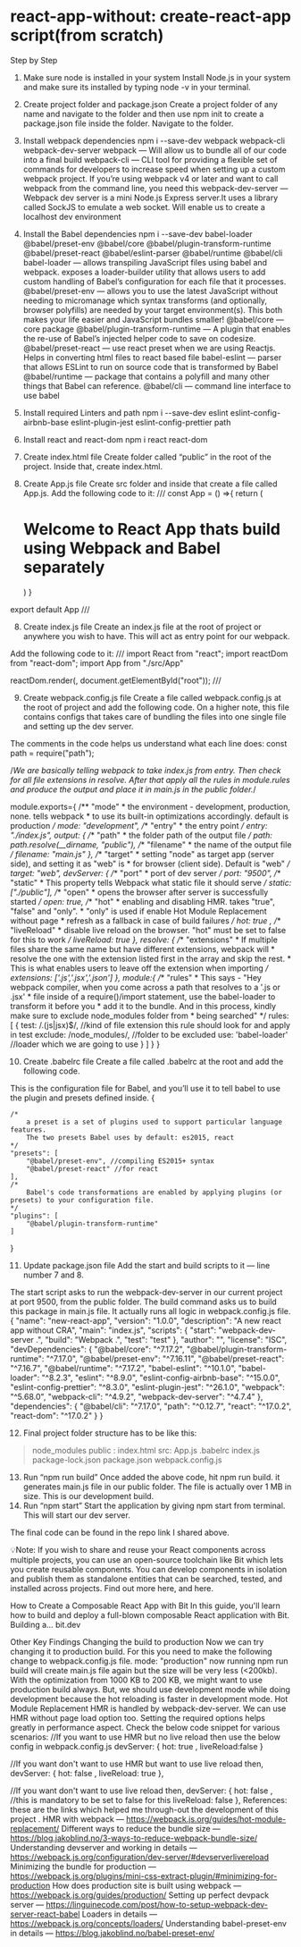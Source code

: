 # react-app-without: create-react-app script(from scratch)

Step by Step
1. Make sure node is installed in your system
Install Node.js in your system and make sure its installed by typing node -v in your terminal.

2. Create project folder and package.json
Create a project folder of any name and navigate to the folder and then use npm init to create a package.json file inside the folder. Navigate to the folder.

3. Install webpack dependencies
npm i --save-dev webpack webpack-cli webpack-dev-server
webpack — Will allow us to bundle all of our code into a final build
webpack-cli — CLI tool for providing a flexible set of commands for developers to increase speed when setting up a custom webpack project. If you’re using webpack v4 or later and want to call webpack from the command line, you need this
webpack-dev-server — Webpack dev server is a mini Node.js Express server.It uses a library called SockJS to emulate a web socket. Will enable us to create a localhost dev environment
4. Install the Babel dependencies
npm i --save-dev babel-loader @babel/preset-env @babel/core 
@babel/plugin-transform-runtime 
@babel/preset-react 
@babel/eslint-parser 
@babel/runtime
@babel/cli
babel-loader — allows transpiling JavaScript files using babel and webpack. exposes a loader-builder utility that allows users to add custom handling of Babel’s configuration for each file that it processes.
@babel/preset-env — allows you to use the latest JavaScript without needing to micromanage which syntax transforms (and optionally, browser polyfills) are needed by your target environment(s). This both makes your life easier and JavaScript bundles smaller!
@babel/core — core package
@babel/plugin-transform-runtime — A plugin that enables the re-use of Babel’s injected helper code to save on codesize.
@babel/preset-react — use react preset when we are using Reactjs. Helps in converting html files to react based file
babel-eslint — parser that allows ESLint to run on source code that is transformed by Babel
@babel/runtime — package that contains a polyfill and many other things that Babel can reference.
@babel/cli — command line interface to use babel
5. Install required Linters and path
npm i --save-dev eslint eslint-config-airbnb-base 
eslint-plugin-jest 
eslint-config-prettier
path
6. Install react and react-dom
npm i react react-dom
7. Create index.html file
Create folder called “public” in the root of the project. Inside that, create index.html.

8. Create App.js file 
Create src folder and inside that create a file called App.js. Add the following code to it:
///
const App = () =>{
    return (
        <h1>
            Welcome to React App thats build using Webpack and Babel separately
        </h1>
    )
}

export default App
///


8. Create index.js file
Create an index.js file at the root of project or anywhere you wish to have. This will act as entry point for our webpack.

Add the following code to it:
///
import React from "react";
import reactDom from "react-dom";
import App from "./src/App"

reactDom.render(<App />, document.getElementById("root"));
///


9. Create webpack.config.js file
Create a file called webpack.config.js at the root of project and add the following code. On a higher note, this file contains configs that takes care of bundling the files into one single file and setting up the dev server.

The comments in the code helps us understand what each line does:
const path = require("path");

/*We are basically telling webpack to take index.js from entry. Then check for all file extensions in resolve. 
After that apply all the rules in module.rules and produce the output and place it in main.js in the public folder.*/

module.exports={
    /** "mode"
     * the environment - development, production, none. tells webpack 
     * to use its built-in optimizations accordingly. default is production 
     */
    mode: "development", 
    /** "entry"
     * the entry point 
     */
    entry: "./index.js", 
    output: {
        /** "path"
         * the folder path of the output file 
         */
        path: path.resolve(__dirname, "public"),
        /** "filename"
         * the name of the output file 
         */
        filename: "main.js"
    },
    /** "target"
     * setting "node" as target app (server side), and setting it as "web" is 
     * for browser (client side). Default is "web"
     */
    target: "web",
    devServer: {
        /** "port" 
         * port of dev server
        */
        port: "9500",
        /** "static" 
         * This property tells Webpack what static file it should serve
        */
        static: ["./public"],
        /** "open" 
         * opens the browser after server is successfully started
        */
        open: true,
        /** "hot"
         * enabling and disabling HMR. takes "true", "false" and "only". 
         * "only" is used if enable Hot Module Replacement without page 
         * refresh as a fallback in case of build failures
         */
        hot: true ,
        /** "liveReload"
         * disable live reload on the browser. "hot" must be set to false for this to work
        */
        liveReload: true
    },
    resolve: {
        /** "extensions" 
         * If multiple files share the same name but have different extensions, webpack will 
         * resolve the one with the extension listed first in the array and skip the rest. 
         * This is what enables users to leave off the extension when importing
         */
        extensions: ['.js','.jsx','.json'] 
    },
    module:{
        /** "rules"
         * This says - "Hey webpack compiler, when you come across a path that resolves to a '.js or .jsx' 
         * file inside of a require()/import statement, use the babel-loader to transform it before you 
         * add it to the bundle. And in this process, kindly make sure to exclude node_modules folder from 
         * being searched"
         */
        rules: [
            {
                test: /\.(js|jsx)$/,    //kind of file extension this rule should look for and apply in test
                exclude: /node_modules/, //folder to be excluded
                use:  'babel-loader' //loader which we are going to use
            }
        ]
    }
}



10. Create .babelrc file
Create a file called .babelrc at the root and add the following code.

This is the configuration file for Babel, and you’ll use it to tell babel to use the plugin and presets defined inside.
{

    /*
        a preset is a set of plugins used to support particular language features.
        The two presets Babel uses by default: es2015, react
    */
    "presets": [
        "@babel/preset-env", //compiling ES2015+ syntax
        "@babel/preset-react" //for react
    ],
    /*
        Babel's code transformations are enabled by applying plugins (or presets) to your configuration file.
    */
    "plugins": [
        "@babel/plugin-transform-runtime"
    ]
}

11. Update package.json file
Add the start and build scripts to it — line number 7 and 8.

The start script asks to run the webpack-dev-server in our current project at port 9500, from the public folder.
The build command asks us to build this package in main.js file. It actually runs all logic in webpack.config.js file.
{
  "name": "new-react-app",
  "version": "1.0.0",
  "description": "A new react app without CRA",
  "main": "index.js",
  "scripts": {
    "start": "webpack-dev-server .",
    "build": "Webpack .",
    "test": "test"
  },
  "author": "",
  "license": "ISC",
  "devDependencies": {
    "@babel/core": "^7.17.2",
    "@babel/plugin-transform-runtime": "^7.17.0",
    "@babel/preset-env": "^7.16.11",
    "@babel/preset-react": "^7.16.7",
    "@babel/runtime": "^7.17.2",
    "babel-eslint": "^10.1.0",
    "babel-loader": "^8.2.3",
    "eslint": "^8.9.0",
    "eslint-config-airbnb-base": "^15.0.0",
    "eslint-config-prettier": "^8.3.0",
    "eslint-plugin-jest": "^26.1.0",
    "webpack": "^5.68.0",
    "webpack-cli": "^4.9.2",
    "webpack-dev-server": "^4.7.4"
  },
  "dependencies": {
    "@babel/cli": "^7.17.0",
    "path": "^0.12.7",
    "react": "^17.0.2",
    "react-dom": "^17.0.2"
  }
}

12. Final project folder structure has to be like this:
>node_modules
>public : index.html
>src: App.js
.babelrc
index.js
package-lock.json
package.json
webpack.config.js

13. Run “npm run build”
Once added the above code, hit npm run build. it generates main.js file in our public folder. The file is actually over 1 MB in size. This is our development build.
14. Run “npm start”
Start the application by giving npm start from terminal. This will start our dev server.

The final code can be found in the repo link I shared above.

💡Note: If you wish to share and reuse your React components across multiple projects, you can use an open-source toolchain like Bit which lets you create reusable components. You can develop components in isolation and publish them as standalone entities that can be searched, tested, and installed across projects. Find out more here, and here.

How to Create a Composable React App with Bit
In this guide, you'll learn how to build and deploy a full-blown composable React application with Bit. Building a…
bit.dev

Other Key Findings
Changing the build to production
Now we can try changing it to production build. For this you need to make the following change to webpack.config.js file.
mode: "production"
now running npm run build will create main.js file again but the size will be very less (<200kb).
With the optimization from 1000 KB to 200 KB, we might want to use production build always. But, we should use development mode while doing development because the hot reloading is faster in development mode.
Hot Module Replacement
HMR is handled by webpack-dev-server. We can use HMR without page load option too. Setting the required options helps greatly in performance aspect.
Check the below code snippet for various scenarios:
//If you want to use HMR but no live reload then use the below config in webpack.config.js
devServer: {
        hot: true ,
        liveReload:false
    }

//If you want don't want to use HMR but want to use live reload then,
devServer: {
        hot: false ,
        liveReload: true
    },

//If you want don't want to use live reload then,
devServer: {
        hot: false , //this is mandatory to be set to false for this
        liveReload: false
    },
References: these are the links which helped me through-out the development of this project . 
HMR with webpack — https://webpack.js.org/guides/hot-module-replacement/
Different ways to reduce the bundle size — https://blog.jakoblind.no/3-ways-to-reduce-webpack-bundle-size/
Understanding devserver and working in details — https://webpack.js.org/configuration/dev-server/#devserverlivereload
Minimizing the bundle for production — https://webpack.js.org/plugins/mini-css-extract-plugin/#minimizing-for-production
How does production site is built using webpack — https://webpack.js.org/guides/production/
Setting up perfect devpack server — https://linguinecode.com/post/how-to-setup-webpack-dev-server-react-babel
Loaders in details — https://webpack.js.org/concepts/loaders/
Understanding babel-preset-env in details — https://blog.jakoblind.no/babel-preset-env/
